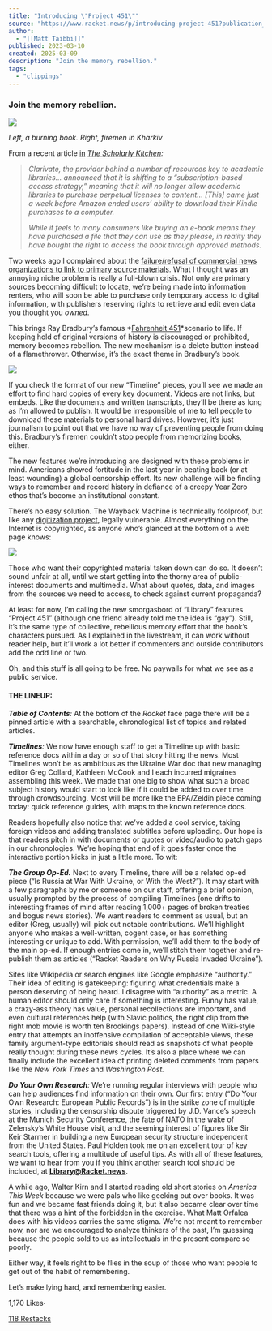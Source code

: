 ```yaml
---
title: "Introducing \"Project 451\""
source: "https://www.racket.news/p/introducing-project-451?publication_id=1042&post_id=158462143&isFreemail=false&r=7br8e&triedRedirect=true"
author:
  - "[[Matt Taibbi]]"
published: 2023-03-10
created: 2025-03-09
description: "Join the memory rebellion."
tags:
  - "clippings"
---
```

### Join the memory rebellion.

![](https://substackcdn.com/image/fetch/w_1456,c_limit,f_auto,q_auto:good,fl_progressive:steep/https%3A%2F%2Fsubstack-post-media.s3.amazonaws.com%2Fpublic%2Fimages%2Fd3611dd5-35b0-460a-b125-6fd87a47a17b_1382x828.png)

*Left, a burning book. Right, firemen in Kharkiv*

From a recent article [in](https://scholarlykitchen.sspnet.org/2025/03/05/guest-post-the-future-is-not-perpetual-but-it-could-be-yours-for-just-several-thousand-dollars-per-year/) *[The Scholarly Kitchen](https://scholarlykitchen.sspnet.org/2025/03/05/guest-post-the-future-is-not-perpetual-but-it-could-be-yours-for-just-several-thousand-dollars-per-year/):*

> *Clarivate, the provider behind a number of resources key to academic libraries… announced that it is shifting to a “subscription-based access strategy,” meaning that it will no longer allow academic libraries to purchase perpetual licenses to content… \[This\] came just a week before Amazon ended users’ ability to download their Kindle purchases to a computer.*
> 
> *While it feels to many consumers like buying an e-book means they have purchased a file that they can use as they please, in reality they have bought the right to access the book through approved methods.*

Two weeks ago I complained about the [failure/refusal of commercial news organizations to link to primary source materials](https://www.racket.news/p/note-on-timelines). What I thought was an annoying niche problem is really a full-blown crisis. Not only are primary sources becoming difficult to locate, we’re being made into information renters, who will soon be able to purchase only temporary access to digital information, with publishers reserving rights to retrieve and edit even data you thought you *owned*.

This brings Ray Bradbury’s famous *[Fahrenheit 451](https://www.amazon.com/Fahrenheit-451-Ray-Bradbury/dp/1451673310)*scenario to life. If keeping hold of original versions of history is discouraged or prohibited, memory becomes rebellion. The new mechanism is a delete button instead of a flamethrower. Otherwise, it’s the exact theme in Bradbury’s book.

![](https://substackcdn.com/image/fetch/w_1456,c_limit,f_auto,q_auto:good,fl_progressive:steep/https%3A%2F%2Fsubstack-post-media.s3.amazonaws.com%2Fpublic%2Fimages%2F0cee9ae0-6adf-4b01-a93d-034c2b50c433_1262x1902.png)

If you check the format of our new “Timeline” pieces, you’ll see we made an effort to find hard copies of every key document. Videos are not links, but embeds. Like the documents and written transcripts, they’ll be there as long as I’m allowed to publish. It would be irresponsible of me to tell people to download these materials to personal hard drives. However, it’s just journalism to point out that we have no way of preventing people from doing this. Bradbury’s firemen couldn’t stop people from memorizing books, either.

The new features we’re introducing are designed with these problems in mind. Americans showed fortitude in the last year in beating back (or at least wounding) a global censorship effort. Its new challenge will be finding ways to remember and record history in defiance of a creepy Year Zero ethos that’s become an institutional constant.

There’s no easy solution. The Wayback Machine is technically foolproof, but like any [digitization project](https://www.loc.gov/preservation/digital/), legally vulnerable. Almost everything on the Internet is copyrighted, as anyone who’s glanced at the bottom of a web page knows:

![](https://substackcdn.com/image/fetch/w_1456,c_limit,f_auto,q_auto:good,fl_progressive:steep/https%3A%2F%2Fsubstack-post-media.s3.amazonaws.com%2Fpublic%2Fimages%2F2c18b5db-0831-4716-a484-e431ddc4b10b_1188x76.png)

Those who want their copyrighted material taken down can do so. It doesn’t sound unfair at all, until we start getting into the thorny area of public-interest documents and multimedia. What about quotes, data, and images from the sources we need to access, to check against current propaganda?

At least for now, I’m calling the new smorgasbord of “Library” features “Project 451” (although one friend already told me the idea is “gay”). Still, it’s the same type of collective, rebellious memory effort that the book’s characters pursued. As I explained in the livestream, it can work without reader help, but it’ll work a lot better if commenters and outside contributors add the odd line or two.

Oh, and this stuff is all going to be free. No paywalls for what we see as a public service.

#### THE LINEUP:

***Table of Contents**:* At the bottom of the *Racket* face page there will be a pinned article with a searchable, chronological list of topics and related articles.

***Timelines**:* We now have enough staff to get a Timeline up with basic reference docs within a day or so of that story hitting the news. Most Timelines won’t be as ambitious as the Ukraine War doc that new managing editor Greg Collard, Kathleen McCook and I each incurred migraines assembling this week. We made that one big to show what such a broad subject history would start to look like if it could be added to over time through crowdsourcing. Most will be more like the EPA/Zeldin piece coming today: quick reference guides, with maps to the known reference docs.

Readers hopefully also notice that we’ve added a cool service, taking foreign videos and adding translated subtitles before uploading. Our hope is that readers pitch in with documents or quotes or video/audio to patch gaps in our chronologies. We’re hoping that end of it goes faster once the interactive portion kicks in just a little more. To wit:

***The Group Op-Ed.*** Next to every Timeline, there will be a related op-ed piece (“Is Russia at War With Ukraine, or With the West?”). It may start with a few paragraphs by me or someone on our staff, offering a brief opinion, usually prompted by the process of compiling Timelines (one drifts to interesting frames of mind after reading 1,000+ pages of broken treaties and bogus news stories). We want readers to comment as usual, but an editor (Greg, usually) will pick out notable contributions. We’ll highlight anyone who makes a well-written, cogent case, or has something interesting or unique to add. With permission, we’ll add them to the body of the main op-ed. If enough entries come in, we’ll stitch them together and re-publish them as articles (“Racket Readers on Why Russia Invaded Ukraine”).

Sites like Wikipedia or search engines like Google emphasize “authority.” Their idea of editing is gatekeeping: figuring what credentials make a person deserving of being heard. I disagree with “authority” as a metric. A human editor should only care if something is interesting. Funny has value, a crazy-ass theory has value, personal recollections are important, and even cultural references help (with Slavic politics, the right clip from the right mob movie is worth ten Brookings papers). Instead of one Wiki-style entry that attempts an inoffensive compilation of acceptable views, these family argument-type editorials should read as snapshots of what people really thought during these news cycles. It’s also a place where we can finally include the excellent idea of printing deleted comments from papers like the *New York Times* and *Washington Post.*

***Do Your Own Research**:* We’re running regular interviews with people who can help audiences find information on their own. Our first entry (“Do Your Own Research: European Public Records”) is in the strike zone of multiple stories, including the censorship dispute triggered by J.D. Vance’s speech at the Munich Security Conference, the fate of NATO in the wake of Zelensky’s White House visit, and the seeming interest of figures like Sir Keir Starmer in building a new European security structure independent from the United States. Paul Holden took me on an excellent tour of key search tools, offering a multitude of useful tips. As with all of these features, we want to hear from you if you think another search tool should be included, at **Library@Racket.news**.

A while ago, Walter Kirn and I started reading old short stories on *America This Week* because we were pals who like geeking out over books. It was fun and we became fast friends doing it, but it also became clear over time that there was a hint of the forbidden in the exercise. What Matt Orfalea does with his videos carries the same stigma. We’re not meant to remember now, nor are we encouraged to analyze thinkers of the past, I’m guessing because the people sold to us as intellectuals in the present compare so poorly.

Either way, it feels right to be flies in the soup of those who want people to get out of the habit of remembering.

Let’s make lying hard, and remembering easier.

1,170 Likes∙

[118 Restacks](https://substack.com/note/p-158462143/restacks?utm_source=substack&utm_content=facepile-restacks)